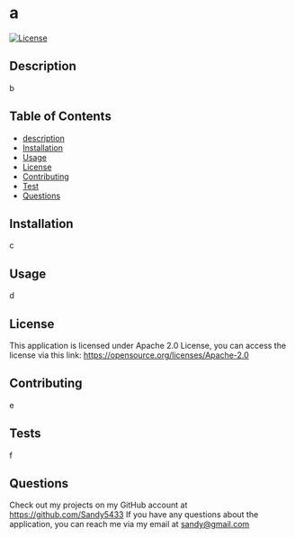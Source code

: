 
  # a
  [![License](https://img.shields.io/badge/License-Apache_2.0-blue.svg)](https://opensource.org/licenses/Apache-2.0)
  ## Description
  b
  ## Table of Contents
  - [description](#description)
  - [Installation](#installation)
  - [Usage](#usage)
  - [License](#license)
  - [Contributing](#contributing)
  - [Test](#tests)
  - [Questions](#questions)
  ## Installation
  c
  ## Usage
  d
  ## License
  This application is licensed under Apache 2.0 License, you can access the license via this link: https://opensource.org/licenses/Apache-2.0

  ## Contributing
  e
  ## Tests
  f
  ## Questions
  Check out my projects on my GitHub account at https://github.com/Sandy5433
  If you have any questions about the application, you can reach me via my email at sandy@gmail.com 
  